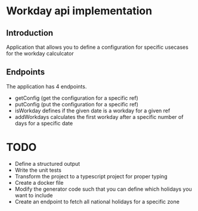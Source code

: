 # Workday api implementation

## Introduction
Application that allows you to define a configuration for specific usecases for the workday calculcator

## Endpoints
The application has 4 endpoints.
 - getConfig (get the configuration for a specific ref)
 - putConfig (put the configuration for a specific ref)
 - isWorkday defines if the given date is a workday for a given ref
 - addWorkdays calculates the first workday after a specific number of days for a specific date

# TODO
 - Define a structured output
 - Write the unit tests
 - Transform the project to a typescript project for proper typing
 - Create a docker file
 - Modify the generator code such that you can define which holidays you want to include
 - Create an endpoint to fetch all national holidays for a specific zone